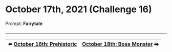 # October 17th, 2021 (Challenge 16)

Prompt: **Fairytale**

###

---

| ⬅️ [October 16th: Prehistoric](2021-10-16-prehistoric.md) | [October 18th: Boss Monster](2021-10-18-boss-monster.md) ➡️ |
|:-|-:|
